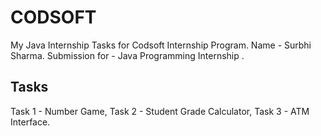 # CODSOFT
My Java Internship Tasks for Codsoft Internship Program.
Name - Surbhi Sharma.
Submission for - Java Programming Internship .
## Tasks
Task 1 - Number Game,
Task 2 - Student Grade Calculator,
Task 3 - ATM Interface.
